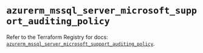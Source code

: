 # `azurerm_mssql_server_microsoft_support_auditing_policy`

Refer to the Terraform Registry for docs: [`azurerm_mssql_server_microsoft_support_auditing_policy`](https://registry.terraform.io/providers/hashicorp/azurerm/4.49.0/docs/resources/mssql_server_microsoft_support_auditing_policy).
